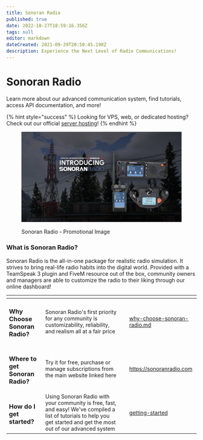```yaml
---
title: Sonoran Radio
published: true
date: 2022-10-27T18:59:16.356Z
tags: null
editor: markdown
dateCreated: 2021-09-29T20:50:45.190Z
description: Experience the Next Level of Radio Communications!
---
```


# Sonoran Radio

Learn more about our advanced communication system, find tutorials, access API documentation, and more!

{% hint style="success" %}
Looking for VPS, web, or dedicated hosting? Check out our official [server hosting](other-products/sonoran-servers.md)!
{% endhint %}

<figure><img src=".gitbook/assets/landing_radio.png" alt=""><figcaption><p>Sonoran Radio - Promotional Image</p></figcaption></figure>

### What is Sonoran Radio?

Sonoran Radio is the all-in-one package for realistic radio simulation. It strives to bring real-life radio habits into the digital world. Provided with a TeamSpeak 3 plugin and FiveM resource out of the box, community owners and managers are able to customize the radio to their liking through our online dashboard!

<table data-view="cards"><thead><tr><th></th><th></th><th></th><th data-hidden data-card-target data-type="content-ref"></th></tr></thead><tbody><tr><td><h3>Why Choose Sonoran Radio?</h3></td><td>Sonoran Radio's first priority for any community is customizability, reliability, and realism all at a fair price</td><td></td><td><a href="why-choose-sonoran-radio/why-choose-sonoran-radio.md">why-choose-sonoran-radio.md</a></td></tr><tr><td><h3>Where to get Sonoran Radio?</h3></td><td>Try it for free, purchase or manage subscriptions from the main website linked here</td><td></td><td><a href="https://sonoranradio.com">https://sonoranradio.com</a></td></tr><tr><td><h3>How do I get started?</h3></td><td>Using Sonoran Radio with your community is free, fast, and easy! We've compiled a list of tutorials to help you get started and get the most out of our advanced system</td><td></td><td><a href="tutorials/getting-started/">getting-started</a></td></tr></tbody></table>
